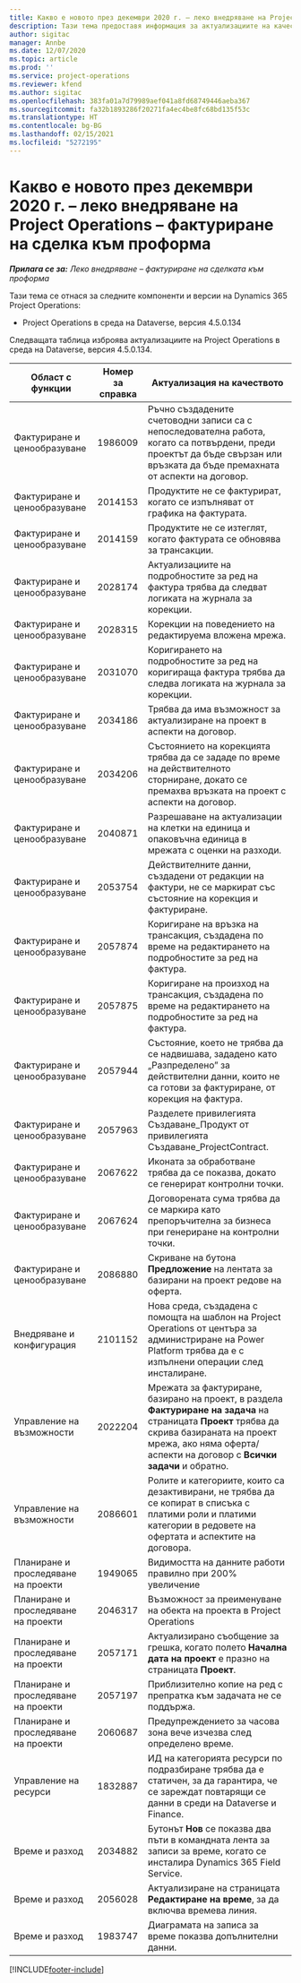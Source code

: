 ```yaml
---
title: Какво е новото през декември 2020 г. – леко внедряване на Project Operations – фактуриране на сделка към проформа
description: Тази тема предоставя информация за актуализациите на качеството, налични в изданието на леко внедряване на Project Operations от декември 2020 г. – фактуриране на сделка към проформа.
author: sigitac
manager: Annbe
ms.date: 12/07/2020
ms.topic: article
ms.prod: ''
ms.service: project-operations
ms.reviewer: kfend
ms.author: sigitac
ms.openlocfilehash: 383fa01a7d79989aef041a8fd68749446aeba367
ms.sourcegitcommit: fa32b1893286f20271fa4ec4be8fc68bd135f53c
ms.translationtype: HT
ms.contentlocale: bg-BG
ms.lasthandoff: 02/15/2021
ms.locfileid: "5272195"
---
```

# <a name="whats-new-december-2020---project-operations-lite-deployment---deal-to-proforma-invoicing"></a>Какво е новото през декември 2020 г. – леко внедряване на Project Operations – фактуриране на сделка към проформа

_**Прилага се за:** Леко внедряване – фактуриране на сделката към проформа_

Тази тема се отнася за следните компоненти и версии на Dynamics 365 Project Operations:

  - Project Operations в среда на Dataverse, версия 4.5.0.134 

Следващата таблица изброява актуализациите на Project Operations в среда на Dataverse, версия 4.5.0.134.

| **Област с функции** | **Номер за справка** | **Актуализация на качеството** |
| --- | --- | --- |
| Фактуриране и ценообразуване | 1986009 | Ръчно създадените счетоводни записи са с непоследователна работа, когато са потвърдени, преди проектът да бъде свързан или връзката да бъде премахната от аспекти на договор. |
| Фактуриране и ценообразуване | 2014153 | Продуктите не се фактурират, когато се изпълняват от графика на фактурата. |
| Фактуриране и ценообразуване | 2014159 | Продуктите не се изтеглят, когато фактурата се обновява за трансакции. |
| Фактуриране и ценообразуване | 2028174 | Актуализациите на подробностите за ред на фактура трябва да следват логиката на журнала за корекции. |
| Фактуриране и ценообразуване | 2028315 | Корекции на поведението на редактируема вложена мрежа. |
| Фактуриране и ценообразуване | 2031070 | Коригирането на подробностите за ред на коригираща фактура трябва да следва логиката на журнала за корекции. |
| Фактуриране и ценообразуване | 2034186 | Трябва да има възможност за актуализиране на проект в аспекти на договор. |
| Фактуриране и ценообразуване | 2034206 | Състоянието на корекцията трябва да се зададе по време на действителното сторниране, докато се премахва връзката на проект с аспекти на договор. |
| Фактуриране и ценообразуване | 2040871 | Разрешаване на актуализации на клетки на единица и опаковъчна единица в мрежата с оценки на разходи. |
| Фактуриране и ценообразуване | 2053754 | Действителните данни, създадени от редакции на фактури, не се маркират със състояние на корекция и фактуриране. |
| Фактуриране и ценообразуване | 2057874 | Коригиране на връзка на трансакция, създадена по време на редактирането на подробностите за ред на фактура. |
| Фактуриране и ценообразуване | 2057875 | Коригиране на произход на трансакция, създадена по време на редактирането на подробностите за ред на фактура. |
| Фактуриране и ценообразуване | 2057944 | Състояние, което не трябва да се надвишава, зададено като „Разпределено” за действителни данни, които не са готови за фактуриране, от корекция на фактура. |
| Фактуриране и ценообразуване | 2057963 | Разделете привилегията Създаване\_Продукт от привилегията Създаване\_ProjectContract. |
| Фактуриране и ценообразуване | 2067622 | Иконата за обработване трябва да се показва, докато се генерират контролни точки. |
| Фактуриране и ценообразуване | 2067624 | Договорената сума трябва да се маркира като препоръчителна за бизнеса при генериране на контролни точки. |
| Фактуриране и ценообразуване | 2086880 | Скриване на бутона **Предложение** на лентата за базирани на проект редове на оферта. |
| Внедряване и конфигурация | 2101152 | Нова среда, създадена с помощта на шаблон на Project Operations от центъра за администриране на Power Platform трябва да е с изпълнени операции след инсталиране. |
|   Управление на възможности | 2022204 | Мрежата за фактуриране, базирано на проект, в раздела **Фактуриране на задача** на страницата **Проект** трябва да скрива базираната на проект мрежа, ако няма оферта/аспекти на договор с **Всички задачи** и обратно. |
|   Управление на възможности | 2086601 | Ролите и категориите, които са дезактивирани, не трябва да се копират в списъка с платими роли и платими категории в редовете на офертата и аспектите на договора. |
| Планиране и проследяване на проекти | 1949065 | Видимостта на данните работи правилно при 200% увеличение |
| Планиране и проследяване на проекти | 2046317 | Възможност за преименуване на обекта на проекта в Project Operations |
| Планиране и проследяване на проекти | 2057171 | Актуализирано съобщение за грешка, когато полето **Начална дата на проект** е празно на страницата **Проект**. |
| Планиране и проследяване на проекти | 2057197 | Приблизително копие на ред с препратка към задачата не се поддържа. |
| Планиране и проследяване на проекти | 2060687 | Предупреждението за часова зона вече изчезва след определено време. |
| Управление на ресурси | 1832887 | ИД на категорията ресурси по подразбиране трябва да е статичен, за да гарантира, че се зареждат повтарящи се данни в среди на Dataverse и Finance. |
| Време и разход | 2034882 | Бутонът **Нов** се показва два пъти в командната лента за записи за време, когато се инсталира Dynamics 365 Field Service. |
| Време и разход | 2056028 | Актуализиране на страницата **Редактиране на време**, за да включва времева линия. |
| Време и разход | 1983747 | Диаграмата на записа за време показва допълнителни данни. |


[!INCLUDE[footer-include](../../includes/footer-banner.md)]